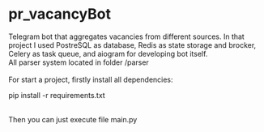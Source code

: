 # pr_vacancyBot

Telegram bot that aggregates vacancies from different sources.
In that project I used PostreSQL as database, Redis as state storage and brocker, Celery as task queue, and aiogram for developing bot itself.
<br>
All parser system located in folder /parser
<br>
<br>
For start a project, firstly install all dependencies:
<br>
<p>pip install -r requirements.txt</p>
<br>
Then you can just execute file main.py
